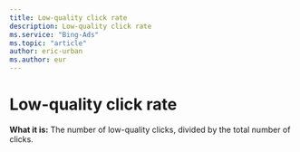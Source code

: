 ```yaml
---
title: Low-quality click rate
description: Low-quality click rate
ms.service: "Bing-Ads"
ms.topic: "article"
author: eric-urban
ms.author: eur
---
```


# Low-quality click rate

**What it is:**     The number of low-quality clicks, divided by the total number of clicks.


